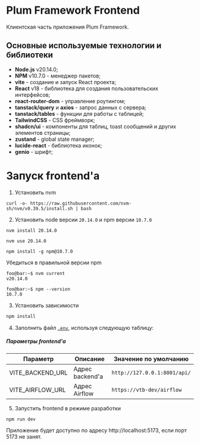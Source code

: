 # Plum Framework Frontend

Клиентская часть приложения Plum Framework.

## Основные используемые технологии и библиотеки

- **Node.js** v20.14.0;
- **NPM** v10.7.0 - менеджер пакетов;
- **vite** - создание и запуск React проекта;
- **React** v18 - библиотека для создания пользовательских интерфейсов;
- **react-router-dom** - управление роутингом;
- **tanstack/query** и **axios** - запрос данных с сервера;
- **tanstack/tables** - функции для работы с таблицей;
- **TailwindCSS** - CSS фреймворк;
- **shadcn/ui** - компоненты для таблиц, toast сообщений и других элементов страницы;
- **zustand** - global state manager;
- **lucide-react** - библиотека иконок;
- **genio** - шрифт;

# Запуск frontend'а

1. Установить nvm

```shell
curl -o- https://raw.githubusercontent.com/nvm-sh/nvm/v0.39.5/install.sh | bash
```

2. Установить node версии `20.14.0` и npm версии `10.7.0`

```shell
nvm install 20.14.0
```

```shell
nvm use 20.14.0
```

```shell
npm install -g npm@10.7.0
```

Убедиться в правильной версии npm

```console
foo@bar:~$ nvm current
v20.14.0

foo@bar:~$ npm --version
10.7.0
```

3. Установить зависимости

```bash
npm install
```

4. Заполнить файл [`.env`](./.env), используя следующую таблицу:

##### Параметры frontend'а

| Параметр         | Описание        | Значение по умолчанию        |
| ---------------- | --------------- | ---------------------------- |
| VITE_BACKEND_URL | Адрес backend'а | `http://127.0.0.1:8001/api/` |
| VITE_AIRFLOW_URL | Адрес Airflow   | `https://vtb-dev/airflow`    |

5. Запустить frontend в режиме разработки

```bash
npm run dev
```

Приложение будет доступно по адресу http://localhost:5173, если порт 5173 не занят.
